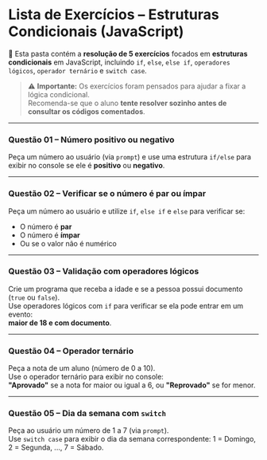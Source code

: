 # Lista de Exercícios – Estruturas Condicionais (JavaScript)

📁 Esta pasta contém a **resolução de 5 exercícios** focados em **estruturas condicionais** em JavaScript, incluindo `if`, `else`, `else if`, `operadores lógicos`, `operador ternário` e `switch case`.

> ⚠️ **Importante:** Os exercícios foram pensados para ajudar a fixar a lógica condicional.  
> Recomenda-se que o aluno **tente resolver sozinho antes de consultar os códigos comentados**.

---

### Questão 01 – Número positivo ou negativo

Peça um número ao usuário (via `prompt`) e use uma estrutura `if/else` para exibir no console se ele é **positivo** ou **negativo**.

---

### Questão 02 – Verificar se o número é par ou ímpar

Peça um número ao usuário e utilize `if`, `else if` e `else` para verificar se:

-   O número é **par**
-   O número é **ímpar**
-   Ou se o valor não é numérico

---

### Questão 03 – Validação com operadores lógicos

Crie um programa que receba a idade e se a pessoa possui documento (`true` ou `false`).  
Use operadores lógicos com `if` para verificar se ela pode entrar em um evento:  
**maior de 18 e com documento**.

---

### Questão 04 – Operador ternário

Peça a nota de um aluno (número de 0 a 10).  
Use o operador ternário para exibir no console:  
**"Aprovado"** se a nota for maior ou igual a 6, ou **"Reprovado"** se for menor.

---

### Questão 05 – Dia da semana com `switch`

Peça ao usuário um número de 1 a 7 (via `prompt`).  
Use `switch case` para exibir o dia da semana correspondente:
1 = Domingo, 2 = Segunda, ..., 7 = Sábado.
